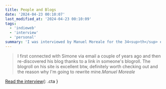 ```yaml
---
title: People and Blogs
date: '2024-04-23 00:10:07'
last_modified_at: '2024-04-23 00:10:09'
tags:
  - 'indieweb'
  - 'interview'
  - 'personal'
summary: 'I was interviewed by Manuel Moreale for the 34<sup>th</sup> edition of his weekly newsletter <em>People and Blogs</em>.'
---
```

> I first connected with Simone via email a couple of years ago and then re-discovered his blog thanks to a link in someone's blogroll. The blogroll on his site is excellent btw, definitely worth checking out and the reason why I'm going to rewrite mine.<cite>Manuel Moreale</cite>

[Read the interview](https://manuelmoreale.com/pb-simone-silvestroni){: .cta }
